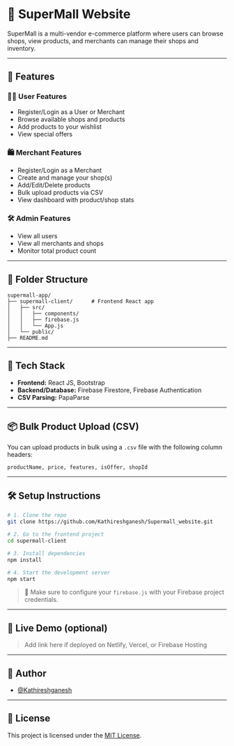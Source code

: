 # 🛒 SuperMall Website

SuperMall is a multi-vendor e-commerce platform where users can browse shops, view products, and merchants can manage their shops and inventory.

---

## 🚀 Features

### 🧑‍💼 User Features
- Register/Login as a User or Merchant
- Browse available shops and products
- Add products to your wishlist
- View special offers

### 🛍️ Merchant Features
- Register/Login as a Merchant
- Create and manage your shop(s)
- Add/Edit/Delete products
- Bulk upload products via CSV
- View dashboard with product/shop stats

### 🛠️ Admin Features
- View all users
- View all merchants and shops
- Monitor total product count

---

## 📁 Folder Structure

```
supermall-app/
├── supermall-client/      # Frontend React app
│   ├── src/
│   │   ├── components/
│   │   ├── firebase.js
│   │   └── App.js
│   └── public/
├── README.md
```

---

## 🧪 Tech Stack

- **Frontend:** React JS, Bootstrap
- **Backend/Database:** Firebase Firestore, Firebase Authentication
- **CSV Parsing:** PapaParse

---

## 📦 Bulk Product Upload (CSV)

You can upload products in bulk using a `.csv` file with the following column headers:

```
productName, price, features, isOffer, shopId
```

---

## 🛠️ Setup Instructions

```bash
# 1. Clone the repo
git clone https://github.com/Kathireshganesh/Supermall_website.git

# 2. Go to the frontend project
cd supermall-client

# 3. Install dependencies
npm install

# 4. Start the development server
npm start
```

> 🔐 Make sure to configure your `firebase.js` with your Firebase project credentials.

---

## 🔗 Live Demo (optional)

> Add link here if deployed on Netlify, Vercel, or Firebase Hosting

---

## 👤 Author

- [@Kathireshganesh](https://github.com/Kathireshganesh)

---

## 📄 License

This project is licensed under the [MIT License](LICENSE).
